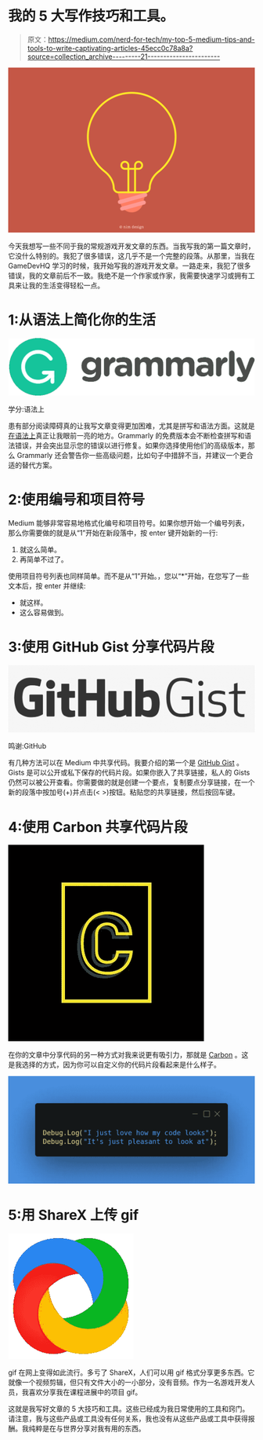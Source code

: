 # 我的 5 大写作技巧和工具。

> 原文：<https://medium.com/nerd-for-tech/my-top-5-medium-tips-and-tools-to-write-captivating-articles-45ecc0c78a8a?source=collection_archive---------21----------------------->

![](img/f81acf32b57c9dbd9c146f90141d1e05.png)

今天我想写一些不同于我的常规游戏开发文章的东西。当我写我的第一篇文章时，它没什么特别的。我犯了很多错误，这几乎不是一个完整的段落。从那里，当我在 GameDevHQ 学习的时候，我开始写我的游戏开发文章。一路走来，我犯了很多错误，我的文章前后不一致。我绝不是一个作家或作家，我需要快速学习或拥有工具来让我的生活变得轻松一点。

# 1:从语法上简化你的生活

![](img/40ed458aeaf9de44655aa693ca9c9e2d.png)

学分:语法上

患有部分阅读障碍真的让我写文章变得更加困难，尤其是拼写和语法方面。这就是[在语法上](http://Grammarly.com)真正让我眼前一亮的地方。Grammarly 的免费版本会不断检查拼写和语法错误，并会突出显示您的错误以进行修复。如果你选择使用他们的高级版本，那么 Grammarly 还会警告你一些高级问题，比如句子中措辞不当，并建议一个更合适的替代方案。

# 2:使用编号和项目符号

Medium 能够非常容易地格式化编号和项目符号。如果你想开始一个编号列表，那么你需要做的就是从“1”开始在新段落中，按 enter 键开始新的一行:

1.  就这么简单。
2.  再简单不过了。

使用项目符号列表也同样简单。而不是从“1”开始。，您以“*”开始，在您写了一些文本后，按 enter 并继续:

*   就这样。
*   这么容易做到。

# 3:使用 GitHub Gist 分享代码片段

![](img/2027e39dbf6f1d7ec1ebebdc86cdfec3.png)

鸣谢:GitHub

有几种方法可以在 Medium 中共享代码。我要介绍的第一个是 [GitHub Gist](https://gist.github.com/) 。Gists 是可以公开或私下保存的代码片段。如果你嵌入了共享链接，私人的 Gists 仍然可以被公开查看。你需要做的就是创建一个要点，复制要点分享链接，在一个新的段落中按加号(+)并点击(< >)按钮。粘贴您的共享链接，然后按回车键。

# 4:使用 Carbon 共享代码片段

![](img/78b0567115126a283cf5a048c63a5043.png)

在你的文章中分享代码的另一种方式对我来说更有吸引力，那就是 [Carbon](https://carbon.now.sh/) 。这是我选择的方式，因为你可以自定义你的代码片段看起来是什么样子。

![](img/eba0550ac2535f831dd0c4773898d35a.png)

# 5:用 ShareX 上传 gif

![](img/68fb06b4019cce0314f975485253ee5f.png)

gif 在网上变得如此流行。多亏了 ShareX，人们可以用 gif 格式分享更多东西。它就像一个视频剪辑，但只有文件大小的一小部分，没有音频。作为一名游戏开发人员，我喜欢分享我在课程进展中的项目 gif。

这就是我写好文章的 5 大技巧和工具。这些已经成为我日常使用的工具和窍门。请注意，我与这些产品或工具没有任何关系，我也没有从这些产品或工具中获得报酬。我纯粹是在与世界分享对我有用的东西。